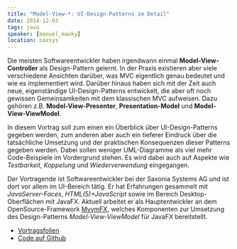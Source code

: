 ```yaml
---
title: "Model-View-*: UI-Design-Patterns im Detail"
date: 2014-12-03
tags: java
speaker: [manuel_mauky]
location: saxsys
---
```


Die meisten Softwareentwickler haben irgendwann einmal **Model-View-Controller** als Design-Pattern gelernt. In der
Praxis existieren aber viele verschiedene Ansichten darüber, was MVC eigentlich genau bedeutet und wie es implementiert
wird. Darüber hinaus haben sich mit der Zeit auch neue, eigenständige UI-Design-Patterns entwickelt, die aber oft noch
gewissen Gemeinsamkeiten mit dem klassischen MVC aufweisen. Dazu gehören z.B. **Model-View-Presenter**,
**Presentation-Model** und **Model-View-ViewModel**.

In diesem Vortrag soll zum einen ein Überblick über UI-Design-Patterns gegeben werden, zum anderen aber auch ein
tieferer Eindruck über die tatsächliche Umsetzung und der praktischen Konsequenzen dieser Patterns gegeben werden. Dabei
sollen weniger UML-Diagramme als viel mehr Code-Beispiele im Vordergrund stehen. Es wird dabei auch auf Aspekte wie
_Testbarkeit_, _Koppelung_ und _Wiederverwendung_ eingegangen.

Der Vortragende ist Softwareentwickler bei der Saxonia Systems AG und ist dort vor allem im UI-Bereich tätig. Er hat
Erfahrungen gesammelt mit _JavaServer-Faces_, _HTML(5)+JavaScript_ sowie im Bereich Desktop-Oberflächen mit JavaFX.
Aktuell arbeitet er als Hauptentwickler an dem OpenSource-Framework [MvvmFX](https://github.com/sialcasa/mvvmFX),
welches Komponenten zur Umsetzung des Design-Patterns _Model-View-ViewModel_ für JavaFX bereitstellt.

- [Vortragsfolien](https://github.com/lestard/juggr_model-view-star/raw/master/jug_slides.pdf)
- [Code auf Github](https://github.com/lestard/juggr_model-view-star)
